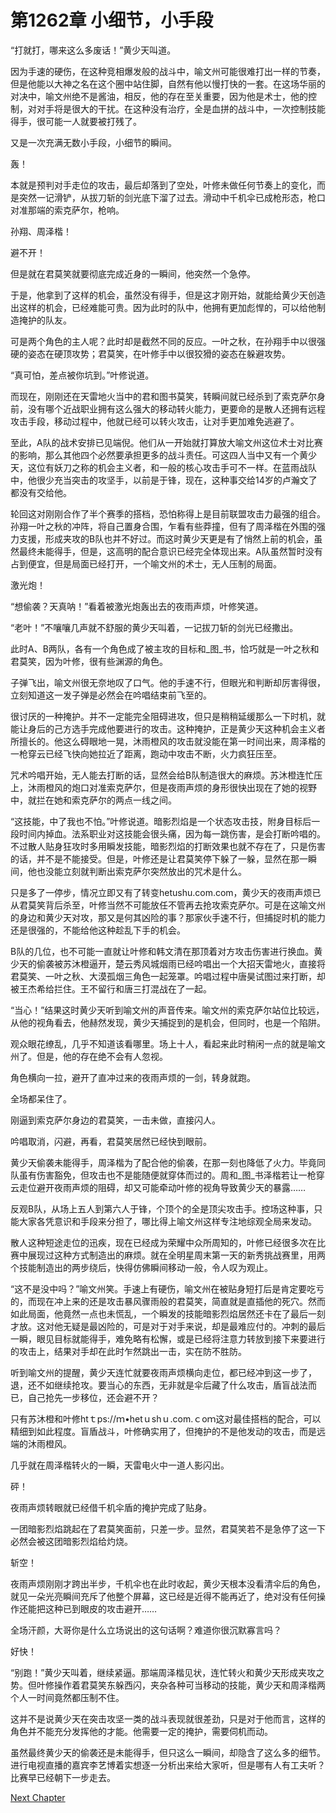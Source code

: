 # 第1262章 小细节，小手段

“打就打，哪来这么多废话！”黄少天叫道。

因为手速的硬伤，在这种竞相爆发般的战斗中，喻文州可能很难打出一样的节奏，但是他能以大神之名在这个圈中站住脚，自然有他以慢打快的一套。在这场华丽的对决中，喻文州绝不是酱油，相反，他的存在至关重要，因为他是术士，他的控制，对对手将是很大的干扰。在这种没有治疗，全是血拼的战斗中，一次控制技能得手，很可能一人就要被打残了。

又是一次充满无数小手段，小细节的瞬间。

轰！

本就是预判对手走位的攻击，最后却落到了空处，叶修未做任何节奏上的变化，而是突然一记滑铲，从拔刀斩的剑光底下溜了过去。滑动中千机伞已成枪形态，枪口对准那端的索克萨尔，枪响。

孙翔、周泽楷！

避不开！

但是就在君莫笑就要彻底完成近身的一瞬间，他突然一个急停。

于是，他拿到了这样的机会，虽然没有得手，但是这才刚开始，就能给黄少天创造出这样的机会，已经难能可贵。因为此时的队中，他拥有更加彪悍的，可以给他制造掩护的队友。

可是两个角色的主人呢？此时却是截然不同的反应。一叶之秋，在孙翔手中以很强硬的姿态在硬顶攻势；君莫笑，在叶修手中以很狡猾的姿态在躲避攻势。

“真可怕，差点被你坑到。”叶修说道。

而现在，刚刚还在天雷地火当中的君和图书莫笑，转瞬间就已经杀到了索克萨尔身前，没有哪个近战职业拥有这么强大的移动转火能力，更要命的是散人还拥有远程攻击手段，移动过程中，他就已经可以转火攻击，让对手更加难免逃避了。

至此，A队的战术安排已见端倪。他们从一开始就打算放大喻文州这位术士对比赛的影响，那么其他四个必然要承担更多的战斗责任。可这四人当中又有一个黄少天，这位有妖刀之称的机会主义者，和一般的核心攻击手可不一样。在蓝雨战队中，他很少充当突击的攻坚手，以前是于锋，现在，这种事交给14岁的卢瀚文了都没有交给他。

轮回这对刚刚合作了半个赛季的搭档，恐怕称得上是目前联盟攻击力最强的组合。孙翔一叶之秋的冲阵，将自己置身合围，乍看有些莽撞，但有了周泽楷在外围的强力支援，形成夹攻的B队也并不好过。而这时黄少天更是有了悄然上前的机会，虽然最终未能得手，但是，这高明的配合意识已经完全体现出来。A队虽然暂时没有占到便宜，但是局面已经打开，一个喻文州的术士，无人压制的局面。

激光炮！

“想偷袭？天真呐！”看着被激光炮轰出去的夜雨声烦，叶修笑道。

“老叶！”不嚷嚷几声就不舒服的黄少天叫着，一记拔刀斩的剑光已经撒出。

此时A、B两队，各有一个角色成了被主攻的目标和_图_书，恰巧就是一叶之秋和君莫笑，因为叶修，很有些渊源的角色。

子弹飞出，喻文州很无奈地叹了口气。他的手速不行，但眼光和判断却厉害得很，立刻知道这一发子弹是必然会在吟唱结束前飞至的。

很讨厌的一种掩护。并不一定能完全阻碍进攻，但只是稍稍延缓那么一下时机，就能让身后的己方选手完成他要进行的攻击。这种掩护，正是黄少天这种机会主义者所擅长的。他这么碍眼地一晃，沐雨橙风的攻击就没能在第一时间出来，周泽楷的一枪穿云已经飞快向她拉近了距离，跑动中攻击不断，火力疯狂压至。

咒术吟唱开始，无人能去打断的话，显然会给B队制造很大的麻烦。苏沐橙连忙压上，沐雨橙风的炮口对准索克萨尔，但是夜雨声烦的身形很快出现在了她的视野中，就拦在她和索克萨尔的两点一线之间。

“这技能，中了我也不怕。”叶修说道。暗影烈焰是一个状态攻击技，附身目标后一段时间内掉血。法系职业对这技能会很头痛，因为每一跳伤害，是会打断吟唱的。不过散人贴身狂攻时多用瞬发技能，暗影烈焰的打断效果也就不存在了，只是伤害的话，并不是不能接受。但是，叶修还是让君莫笑停下躲了一躲，显然在那一瞬间，他也没能立刻就判断出索克萨尔突然放出的咒术是什么。

只是多了一停步，情况立即又有了转变hetushu.com.com，黄少天的夜雨声烦已从君莫笑背后杀至，叶修当然不可能放任不管再去抢攻索克萨尔。可是在这喻文州的身边和黄少天对攻，那又是何其凶险的事？那家伙手速不行，但捕捉时机的能力还是很强的，不能给他这种趁乱下手的机会。

B队的几位，也不可能一直就让叶修和韩文清在那顶着对方攻击伤害进行换血。黄少天的偷袭被苏沐橙逼开，楚云秀风城烟雨已经吟唱出一个大招天雷地火，直接将君莫笑、一叶之秋、大漠孤烟三角色一起笼罩。吟唱过程中唐昊试图过来打断，却被王杰希给拦住。王不留行和唐三打混战在了一起。

“当心！”结果这时黄少天听到喻文州的声音传来。喻文州的索克萨尔站位比较远，从他的视角看去，他赫然发现，黄少天捕捉到的是机会，但同时，也是一个陷阱。

观众眼花缭乱，几乎不知道该看哪里。场上十人，看起来此时稍闲一点的就是喻文州了。但是，他的存在绝不会有人忽视。

角色横向一拉，避开了直冲过来的夜雨声烦的一剑，转身就跑。

全场都呆住了。

刚逼到索克萨尔身边的君莫笑，一击未做，直接闪人。

吟唱取消，闪避，再看，君莫笑居然已经快到眼前。

黄少天偷袭未能得手，周泽楷为了配合他的偷袭，在那一刻也降低了火力。毕竟同队虽有伤害豁免，但攻击也不是能随便就穿体而过的。周和_图_书泽楷若让一枪穿云走位避开夜雨声烦的阻碍，却又可能牵动叶修的视角导致黄少天的暴露……

反观B队，从场上五人到第六人于锋，个顶个的全是顶尖攻击手。控场这种事，只能大家各凭意识和手段来分担了，哪比得上喻文州这样专注地综观全局来发动。

散人这种短途走位的迅疾，现在已经成为荣耀中众所周知的，叶修已经很多次在比赛中展现过这种方式制造出的麻烦。就在全明星周末第一天的新秀挑战赛里，用两个技能制造出的两步绕后，快得仿佛瞬间移动一般，令人叹为观止。

“这不是没中吗？”喻文州笑。手速上有硬伤，喻文州在被贴身短打后是肯定要吃亏的，而现在冲上来的还是攻击暴风骤雨般的君莫笑，简直就是直插他的死穴。然而如此局面，他竟然一点也未慌乱，一个瞬发的技能暗影烈焰居然还卡在了最后一刻才放。这对他无疑是最凶险的，可是对于对手来说，却是最难应付的。冲刺的最后一瞬，眼见目标就能得手，难免略有松懈，或是已经将注意力转放到接下来要进行的攻击上，结果对手却在此时乍然跳出一击，实在防不胜防。

听到喻文州的提醒，黄少天连忙就要夜雨声烦横向走位，都已经冲到这一步了，退，还不如继续抢攻。要当心的东西，无非就是伞后藏了什么攻击，盾盲战法而已，自己抢先一步移位，还会避不开？

只有苏沐橙和叶修htｔps://ｍ•hetｕshｕ.com.ｃoｍ这对最佳搭档的配合，可以精细到如此程度。盲盾战斗，叶修确实用了，但掩护的不是他发动的攻击，而是远端的沐雨橙风。

几乎就在周泽楷转火的一瞬，天雷电火中一道人影闪出。

砰！

夜雨声烦转眼就已经借千机伞盾的掩护完成了贴身。

一团暗影烈焰跳起在了君莫笑面前，只差一步。显然，君莫笑若不是急停了这一下必然会被这团暗影烈焰给灼烧。

斩空！

夜雨声烦刚刚才跨出半步，千机伞也在此时收起，黄少天根本没看清伞后的角色，就见一朵光亮瞬间充斥了他整个屏幕，这已经是近得不能再近了，绝对没有任何操作还能把这种已到眼皮的攻击避开……

全场汗颜，大哥你是什么立场说出的这句话啊？难道你很沉默寡言吗？

好快！

“别跑！”黄少天叫着，继续紧逼。那端周泽楷见状，连忙转火和黄少天形成夹攻之势。但叶修操作着君莫笑东躲西闪，夹杂各种可当移动的技能，黄少天和周泽楷两个人一时间竟然都压制不住。

这并不是说黄少天在突击攻坚一类的战斗表现就很差劲，只是对于他而言，这样的角色并不能充分发挥他的才能。他需要一定的掩护，需要伺机而动。

虽然最终黄少天的偷袭还是未能得手，但只这么一瞬间，却隐含了这么多的细节。进行电视直播的嘉宾李艺博着实想逐一分析出来给大家听，但是哪有人有工夫听？比赛早已经朝下一步走去。



[Next Chapter](%E7%AC%AC1263%E7%AB%A0%20%E4%B8%8D%E6%96%AD%E5%9C%B0%E9%80%89%E6%8B%A9.md)